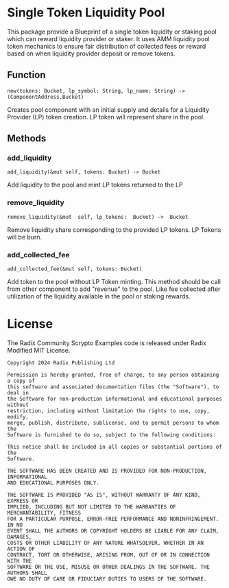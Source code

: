 
# Single Token Liquidity Pool

This package provide a Blueprint of a single token liquidity or staking pool which can reward liquidity provider or staker. It uses AMM liquidity pool token mechanics to ensure fair distribution of collected fees or reward based on when liquidity provider deposit or remove tokens.
## Function
```
new(tokens: Bucket, lp_symbol: String, lp_name: String) -> (ComponentAddress,Bucket)
```
Creates pool component with an initial supply and details for a Liquidity Provider (LP) token creation. LP token will represent share in the pool.

## Methods
### add_liquidity
```
add_liquidity(&mut self, tokens: Bucket) -> Bucket
```
Add liquidity to the pool and mint LP tokens returned to the LP
### remove_liquidity
```
remove_liquidity(&mut  self, lp_tokens:  Bucket) ->  Bucket
```
Remove liquidity share corresponding to the provided LP tokens. LP Tokens will be burn.
### add_collected_fee
```
add_collected_fee(&mut self, tokens: Bucket)
```
Add token to the pool without LP Token minting. This method should be call from other component to add "revenue" to the pool. Like fee collected after utilization of the liquidity available in the pool or staking rewards.


# License

The Radix Community Scrypto Examples code is released under Radix Modified MIT License.

    Copyright 2024 Radix Publishing Ltd

    Permission is hereby granted, free of charge, to any person obtaining a copy of
    this software and associated documentation files (the "Software"), to deal in
    the Software for non-production informational and educational purposes without
    restriction, including without limitation the rights to use, copy, modify,
    merge, publish, distribute, sublicense, and to permit persons to whom the
    Software is furnished to do so, subject to the following conditions:

    This notice shall be included in all copies or substantial portions of the
    Software.

    THE SOFTWARE HAS BEEN CREATED AND IS PROVIDED FOR NON-PRODUCTION, INFORMATIONAL
    AND EDUCATIONAL PURPOSES ONLY.

    THE SOFTWARE IS PROVIDED "AS IS", WITHOUT WARRANTY OF ANY KIND, EXPRESS OR
    IMPLIED, INCLUDING BUT NOT LIMITED TO THE WARRANTIES OF MERCHANTABILITY, FITNESS
    FOR A PARTICULAR PURPOSE, ERROR-FREE PERFORMANCE AND NONINFRINGEMENT. IN NO
    EVENT SHALL THE AUTHORS OR COPYRIGHT HOLDERS BE LIABLE FOR ANY CLAIM, DAMAGES,
    COSTS OR OTHER LIABILITY OF ANY NATURE WHATSOEVER, WHETHER IN AN ACTION OF
    CONTRACT, TORT OR OTHERWISE, ARISING FROM, OUT OF OR IN CONNECTION WITH THE
    SOFTWARE OR THE USE, MISUSE OR OTHER DEALINGS IN THE SOFTWARE. THE AUTHORS SHALL
    OWE NO DUTY OF CARE OR FIDUCIARY DUTIES TO USERS OF THE SOFTWARE.